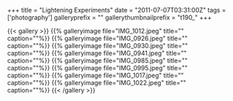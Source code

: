 +++
title = "Lightening Experiments"
date = "2011-07-07T03:31:00Z"
tags = ['photography']
galleryprefix = ""
gallerythumbnailprefix = "t190_"
+++

{{< gallery >}} {{% galleryimage file="IMG_1012.jpeg" title=""
caption=""%}} {{% galleryimage file="IMG_0926.jpeg" title="" caption=""%}} {{%
galleryimage file="IMG_0930.jpeg" title="" caption=""%}} {{% galleryimage
file="IMG_0941.jpeg" title="" caption=""%}} {{% galleryimage
file="IMG_0985.jpeg" title="" caption=""%}} {{% galleryimage
file="IMG_0995.jpeg" title="" caption=""%}} {{% galleryimage
file="IMG_1017.jpeg" title="" caption=""%}} {{% galleryimage
file="IMG_1022.jpeg" title="" caption=""%}} {{< /gallery >}}

